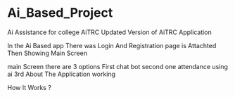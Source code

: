 # Ai_Based_Project
Ai Assistance for college AiTRC Updated Version of AiTRC Application

In the Ai Based app There was Login And Registration
page is Attachted Then Showing Main Screen 

main Screen there are 3 options First chat bot second 
one attendance using ai 3rd About The Application working

How It Works ?


